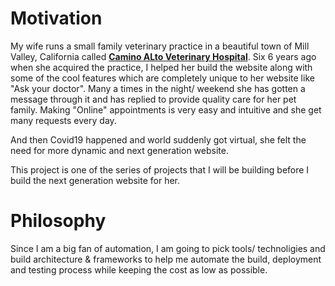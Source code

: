 # Motivation
My wife runs a small family veterinary practice in a beautiful town of Mill Valley, California called **[Camino ALto Veterinary Hospital](https://caminoaltovet.com/)**. 
Six 6 years ago when she acquired the practice, I helped her build the website along with some of the cool features which are completely unique to her website like "Ask your doctor". 
Many a times in the night/ weekend she has gotten a message through it and has replied to provide quality care for her pet family. 
Making "Online" appointments is very easy and intuitive and she get many requests every day.

And then Covid19 happened and world suddenly got virtual, she felt the need for more dynamic and next generation website.

This project is one of the series of projects that I will be building before I build the next generation website for her.

# Philosophy
Since I am a big fan of automation, I am going to pick tools/ technoligies and build architecture & frameworks to help me 
automate the build, deployment and testing process while keeping the cost as low as possible.